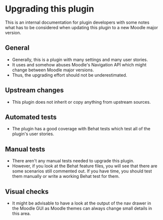 Upgrading this plugin
=====================

This is an internal documentation for plugin developers with some notes what has to be considered when updating this plugin to a new Moodle major version.

General
-------

* Generally, this is a plugin with many settings and many user stories.
* It uses and somehow abuses Moodle's Navigation API which might change between Moodle major versions.
* Thus, the upgrading effort should not be underestimated.


Upstream changes
----------------

* This plugin does not inherit or copy anything from upstream sources.


Automated tests
---------------

* The plugin has a good coverage with Behat tests which test all of the plugin's user stories.


Manual tests
------------

* There aren't any manual tests needed to upgrade this plugin.
* However, if you look at the Behat feature files, you will see that there are some scenarios still commented out. If you have time, you should test them manually or write a working Behat test for them.


Visual checks
-------------

* It might be advisable to have a look at the output of the nav drawer in the Moodle GUI as Moodle themes can always change small details in this area.
